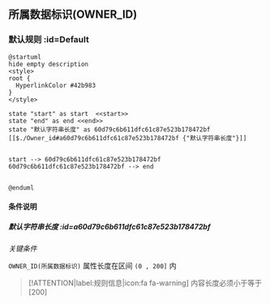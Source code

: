## 所属数据标识(OWNER_ID) <!-- {docsify-ignore-all} -->

   

### 默认规则 :id=Default

```plantuml
@startuml
hide empty description
<style>
root {
  HyperlinkColor #42b983
}
</style>

state "start" as start  <<start>>
state "end" as end <<end>>
state "默认字符串长度" as 60d79c6b611dfc61c87e523b178472bf [[$./Owner_id#a60d79c6b611dfc61c87e523b178472bf {"默认字符串长度"}]]


start --> 60d79c6b611dfc61c87e523b178472bf 
60d79c6b611dfc61c87e523b178472bf --> end 


@enduml
```

#### 条件说明

##### 默认字符串长度 :id=a60d79c6b611dfc61c87e523b178472bf


*关键条件*


`OWNER_ID(所属数据标识)` 属性长度在区间 `(0 , 200]` 内

> [!ATTENTION|label:规则信息|icon:fa fa-warning]
> 内容长度必须小于等于[200]







